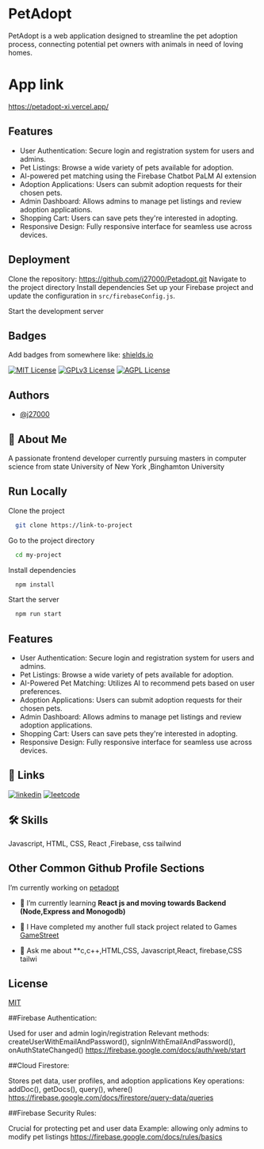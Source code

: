 
# PetAdopt

PetAdopt is a web application designed to streamline the pet adoption process, connecting potential pet owners with animals in need of loving homes.
# App link
https://petadopt-xi.vercel.app/

## Features

- User Authentication: Secure login and registration system for users and admins.
- Pet Listings: Browse a wide variety of pets available for adoption.
- AI-powered pet matching using the Firebase Chatbot PaLM AI extension
- Adoption Applications: Users can submit adoption requests for their chosen pets.
- Admin Dashboard: Allows admins to manage pet listings and review adoption applications.
- Shopping Cart: Users can save pets they're interested in adopting.
- Responsive Design: Fully responsive interface for seamless use across devices.




## Deployment

 Clone the repository: https://github.com/j27000/Petadopt.git
 Navigate to the project directory
 Install dependencies
 Set up your Firebase project and update the configuration in `src/firebaseConfig.js`.

 Start the development server

## Badges

Add badges from somewhere like: [shields.io](https://shields.io/)

[![MIT License](https://img.shields.io/badge/License-MIT-green.svg)](https://choosealicense.com/licenses/mit/)
[![GPLv3 License](https://img.shields.io/badge/License-GPL%20v3-yellow.svg)](https://opensource.org/licenses/)
[![AGPL License](https://img.shields.io/badge/license-AGPL-blue.svg)](http://www.gnu.org/licenses/agpl-3.0)


## Authors

- [@j27000](https://github.com/j27000)


## 🚀 About Me
A passionate frontend developer currently pursuing masters in computer science from state University of New York ,Binghamton University



## Run Locally

Clone the project

```bash
  git clone https://link-to-project
```

Go to the project directory

```bash
  cd my-project
```

Install dependencies

```bash
  npm install
```

Start the server

```bash
  npm run start
```


## Features



- User Authentication: Secure login and registration system for users and admins.
- Pet Listings: Browse a wide variety of pets available for adoption.
- AI-Powered Pet Matching: Utilizes AI to recommend pets based on user preferences.
- Adoption Applications: Users can submit adoption requests for their chosen pets.
- Admin Dashboard: Allows admins to manage pet listings and review adoption applications.
- Shopping Cart: Users can save pets they're interested in adopting.
- Responsive Design: Fully responsive interface for seamless use across devices.
## 🔗 Links

[![linkedin](https://img.shields.io/badge/linkedin-0A66C2?style=for-the-badge&logo=linkedin&logoColor=white)](https://www.linkedin.com/in/naman-jhala-171a551b4/)
[![leetcode](https://img.shields.io/badge/LeetCode-FFA116?style=for-the-badge&logo=leetcode&logoColor=black)](https://leetcode.com/Naman_2700/)



## 🛠 Skills
Javascript, HTML, CSS, React ,Firebase, css tailwind


## Other Common Github Profile Sections
I’m currently working on [petadopt](https://petadopt-xi.vercel.app/)

- 🌱 I’m currently learning **React js and moving towards Backend (Node,Express and Monogodb)**

- 👯 I Have completed my another full stack project related to Games [GameStreet](https://gamestreet-lac.vercel.app/)

- 💬 Ask me about **c,c++,HTML,CSS, Javascript,React, firebase,CSS tailwi

## License

[MIT](https://choosealicense.com/licenses/mit/)


##Firebase Authentication:

Used for user and admin login/registration
Relevant methods: createUserWithEmailAndPassword(), signInWithEmailAndPassword(), onAuthStateChanged()
https://firebase.google.com/docs/auth/web/start


##Cloud Firestore:

Stores pet data, user profiles, and adoption applications
Key operations: addDoc(), getDocs(), query(), where()
https://firebase.google.com/docs/firestore/query-data/queries

##Firebase Security Rules:

Crucial for protecting pet and user data
Example: allowing only admins to modify pet listings
https://firebase.google.com/docs/rules/basics


